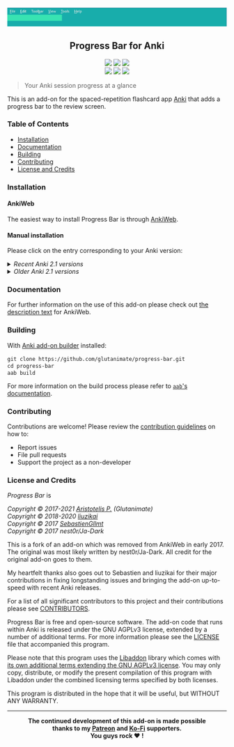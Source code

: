 <p align="center"><img src="screenshots/progress_bar_top.png"></p>

<h2 align="center">Progress Bar for Anki</h2>

<p align="center">
<a title="Latest (pre-)release" href="https://github.com/glutanimate/progress-bar/releases"><img src ="https://img.shields.io/github/release-pre/glutanimate/progress-bar.svg?colorB=brightgreen"></a>
<a title="License: GNU AGPLv3" href="https://github.com/glutanimate/progress-bar/blob/master/LICENSE"><img  src="https://img.shields.io/badge/license-GNU AGPLv3-green.svg"></a>
<a title="Rate on AnkiWeb" href="https://ankiweb.net/shared/info/2091361802"><img src="https://glutanimate.com/logos/ankiweb-rate.svg"></a>
<br>
<a title="Buy me a coffee :)" href="https://ko-fi.com/X8X0L4YV"><img src="https://img.shields.io/badge/ko--fi-contribute-%23579ebd.svg"></a>
<a title="Support me on Patreon :D" href="https://www.patreon.com/bePatron?u=7522179"><img src="https://img.shields.io/badge/patreon-support-%23f96854.svg"></a>
<a title="Follow me on Twitter" href="https://twitter.com/intent/user?screen_name=glutanimate"><img src="https://img.shields.io/twitter/follow/glutanimate.svg"></a>
</p>

> Your Anki session progress at a glance

This is an add-on for the spaced-repetition flashcard app [Anki](https://apps.ankiweb.net/) that adds a progress bar to the review screen.

### Table of Contents <!-- omit in toc -->

<!-- MarkdownTOC levels="1,2,3" -->

- [Installation](#installation)
- [Documentation](#documentation)
- [Building](#building)
- [Contributing](#contributing)
- [License and Credits](#license-and-credits)

<!-- /MarkdownTOC -->

<!-- ### Screenshots

![](screenshots/screenshot.png) -->

### Installation

#### AnkiWeb <!-- omit in toc -->

The easiest way to install Progress Bar is through [AnkiWeb](https://ankiweb.net/shared/info/2091361802).

#### Manual installation <!-- omit in toc -->

Please click on the entry corresponding to your Anki version:

<details>

<summary><i>Recent Anki 2.1 versions</i></summary>

<br>

*Note: These instructions only work on Anki 2.1.17 and up. For older Anki releases please see the next section.*

<br>

1. Download the latest `.ankiaddon` file from the [releases tab](https://github.com/glutanimate/progress-bar/releases) (you might need to click on *Assets* below the description to reveal the download links)
2. Open the folder where your downloads are located and double-click on the downloaded `.ankiaddon` file.
3. Follow the installation prompt and restart Anki if it asks you to

</details>

<details>

<summary><i>Older Anki 2.1 versions</i></summary>

1. Make sure you are [using at least Anki 2.1.10](https://apps.ankiweb.net/#download). Earlier releases (e.g. found in various Linux distros) do not support `.ankiaddon` packages.
2. Download the latest `.ankiaddon` package from the [releases tab](https://github.com/glutanimate/progress-bar/releases) (you might need to click on *Assets* below the description to reveal the download links)
3. From Anki's main window, head to *Tools* → *Add-ons*
4. Drag-and-drop the `.ankiaddon` package onto the add-ons list
5. Restart Anki

Video summary:

<img src="https://raw.githubusercontent.com/glutanimate/docs/master/anki/add-ons/media/ankiaddon-installation-macos.gif" width=640>

</details>

### Documentation

For further information on the use of this add-on please check out [the description text](docs/description.md) for AnkiWeb.

### Building

With [Anki add-on builder](https://github.com/glutanimate/anki-addon-builder/) installed:

    git clone https://github.com/glutanimate/progress-bar.git
    cd progress-bar
    aab build

For more information on the build process please refer to [`aab`'s documentation](https://github.com/glutanimate/anki-addon-builder/#usage).

### Contributing

Contributions are welcome! Please review the [contribution guidelines](./CONTRIBUTING.md) on how to:

- Report issues
- File pull requests
- Support the project as a non-developer

### License and Credits

*Progress Bar* is

*Copyright © 2017-2021 [Aristotelis P.](https://glutanimate.com/) (Glutanimate)*<br>
*Copyright © 2018-2020 [liuzikai](https://github.com/liuzikai)*
<br>
*Copyright © 2017 [SebastienGllmt](https://github.com/SebastienGllmt)*
<br>
*Copyright © 2017 nest0r/Ja-Dark*

This is a fork of an add-on which was removed from AnkiWeb in early 2017. The original was most likely written by nest0r/Ja-Dark. All credit for the original add-on goes to them.

My heartfelt thanks also goes out to Sebastien and liuzikai for their major contributions in fixing longstanding issues and bringing the add-on up-to-speed with recent Anki releases.

For a list of all significant contributors to this project and their contributions please see [CONTRIBUTORS](./CONTRIBUTORS).

Progress Bar is free and open-source software. The add-on code that runs within Anki is released under the GNU AGPLv3 license, extended by a number of additional terms. For more information please see the [LICENSE](https://github.com/glutanimate/progress-bar/blob/master/LICENSE) file that accompanied this program.

Please note that this program uses the [Libaddon](https://github.com/glutanimate/anki-libaddon/) library which comes with [its own additional terms extending the GNU AGPLv3 license](https://github.com/glutanimate/anki-libaddon/blob/master/LICENSE). You may only copy, distribute, or modify the present compilation of this program with Libaddon under the combined licensing terms specified by both licenses.

This program is distributed in the hope that it will be useful, but WITHOUT ANY WARRANTY.


----

<b>
<div align="center">The continued development of this add-on is made possible <br>thanks to my <a href="https://www.patreon.com/glutanimate">Patreon</a> and <a href="https://ko-fi.com/X8X0L4YV">Ko-Fi</a> supporters.
<br>You guys rock ❤️ !</div>
</b>